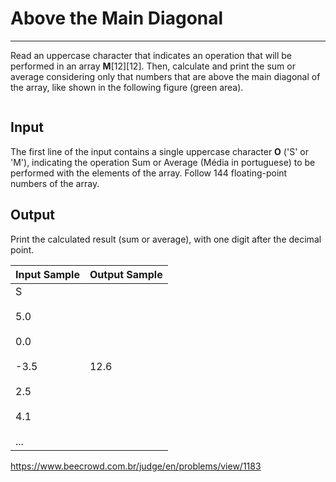 # Above the Main Diagonal

---

Read an uppercase character that indicates an operation that will be performed in an array **M**[12][12]. Then, calculate and print the sum or average considering only that numbers that are above the main diagonal of the array, like shown in the following figure (green area).

<img src="https://resources.beecrowd.com.br/gallery/images/problems/UOJ_1183.png" title="" alt="" data-align="center">

## Input

The first line of the input contains a single uppercase character **O** ('S' or 'M'), indicating the operation Sum or Average (Média in portuguese) to be performed with the elements of the array. Follow 144 floating-point numbers of the array.

## Output

Print the calculated result (sum or average), with one digit after the decimal point.

| Input Sample                                                         | Output Sample |
| -------------------------------------------------------------------- | ------------- |
| S<br><br>5.0<br><br>0.0<br><br>-3.5<br><br>2.5<br><br>4.1<br><br>... | 12.6          |

https://www.beecrowd.com.br/judge/en/problems/view/1183
